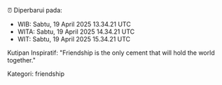 ⏰ Diperbarui pada:
- WIB: Sabtu, 19 April 2025 13.34.21 UTC
- WITA: Sabtu, 19 April 2025 14.34.21 UTC
- WIT: Sabtu, 19 April 2025 15.34.21 UTC

Kutipan Inspiratif:
"Friendship is the only cement that will hold the world together."


Kategori: friendship


